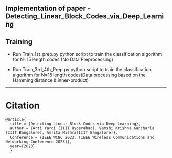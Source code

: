 ## Implementation of paper - Detecting_Linear_Block_Codes_via_Deep_Learning


## Training

+ Run  Train_1st_prep.py python script to train the classification algorithm for N=15 length codes (No Data Preprocessing) 

+ Run Train_3rd_4th_Prep.py python script to train the classification algorithm for N=15 length codes(Data processing based on the Hamming distance & inner-product)

***

# Citation
```
@article{
  title = {Detecting Linear Block Codes via Deep Learning},
  author = {Arti Yardi (IIIT Hyderabad), Vamshi Krishna Kancharla (IIIT Bangalore), Amrita Mishra(IIIT Bangalore)},
  Conference = {IEEE WCNC 2023, (IEEE Wireless Communications and Networking Conference 2023)},
  year={2023}
  }
```
